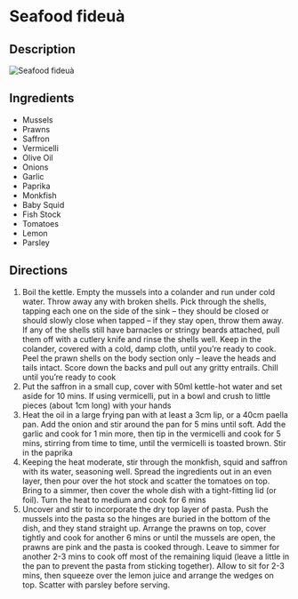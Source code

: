 # Seafood fideuà

## Description
![Seafood fideuà](https://www.themealdb.com/images/media/meals/wqqvyq1511179730.jpg "Seafood fideuà")

## Ingredients
- Mussels
- Prawns
- Saffron
- Vermicelli
- Olive Oil
- Onions
- Garlic
- Paprika
- Monkfish
- Baby Squid
- Fish Stock
- Tomatoes
- Lemon
- Parsley

## Directions
1. Boil the kettle. Empty the mussels into a colander and run under cold water. Throw away any with broken shells. Pick through the shells, tapping each one on the side of the sink – they should be closed or should slowly close when tapped – if they stay open, throw them away. If any of the shells still have barnacles or stringy beards attached, pull them off with a cutlery knife and rinse the shells well. Keep in the colander, covered with a cold, damp cloth, until you’re ready to cook. Peel the prawn shells on the body section only – leave the heads and tails intact. Score down the backs and pull out any gritty entrails. Chill until you’re ready to cook
2. Put the saffron in a small cup, cover with 50ml kettle-hot water and set aside for 10 mins. If using vermicelli, put in a bowl and crush to little pieces (about 1cm long) with your hands
3. Heat the oil in a large frying pan with at least a 3cm lip, or a 40cm paella pan. Add the onion and stir around the pan for 5 mins until soft. Add the garlic and cook for 1 min more, then tip in the vermicelli and cook for 5 mins, stirring from time to time, until the vermicelli is toasted brown. Stir in the paprika
4. Keeping the heat moderate, stir through the monkfish, squid and saffron with its water, seasoning well. Spread the ingredients out in an even layer, then pour over the hot stock and scatter the tomatoes on top. Bring to a simmer, then cover the whole dish with a tight-fitting lid (or foil). Turn the heat to medium and cook for 6 mins
5. Uncover and stir to incorporate the dry top layer of pasta. Push the mussels into the pasta so the hinges are buried in the bottom of the dish, and they stand straight up. Arrange the prawns on top, cover tightly and cook for another 6 mins or until the mussels are open, the prawns are pink and the pasta is cooked through. Leave to simmer for another 2-3 mins to cook off most of the remaining liquid (leave a little in the pan to prevent the pasta from sticking together). Allow to sit for 2-3 mins, then squeeze over the lemon juice and arrange the wedges on top. Scatter with parsley before serving.
